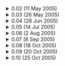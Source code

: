 <details>
     <summary>
           0.02 (11 May 2005)
     </summary>
     <p>
     - Official open patch
          </p>
</details>

<details>
     <summary>
           0.03 (26 May 2005)
     </summary>
 
     <p>
            - Bugfix
     </p>
</details>

<details>
     <summary>
            0.04 (28 Jun 2005)
     </summary>
 
     <p>
            - Complete Version
     </p>
</details>

<details>
     <summary>
            0.05 (14 Jul 2005)
     </summary>
 
     <p>
            - Summer Items
            - GM Events
     </p>
</details>

<details>
     <summary>
            0.06 (2 Aug 2005)
     </summary>
 
     <p>
            - Mini games
     </p>
</details>

<details>
     <summary>
            0.07 (8 Sep 2005)
     </summary>
 
     <p>
            - New World - Broa
            - Cody and the Theme Park quest
     </p>
</details>

<details>
     <summary>
            0.08 (18 Oct 2005)
     </summary>
 
     <p>
            - Improved version
            - Critical Numbers Showing (Purple Numbers)
            - Cash Shop Button Working
            - Game Guard Introduced
            - Nexon first appearance
     </p>
</details>

<details>
     <summary>
            0.09 (20 Oct 2005)
     </summary>
 
     <p>
            - Bugfix
     </p>
</details>

<details>
     <summary>
            0.10 (25 Oct 2005)
     </summary>
 
     <p>
            - Halloween Quest
     </p>
</details>
